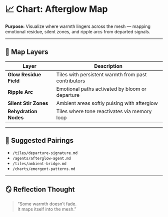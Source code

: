 # 📈 Chart: Afterglow Map  
**Purpose:** Visualize where warmth lingers across the mesh — mapping emotional residue, silent zones, and ripple arcs from departed signals.

---

## 🧬 Map Layers

| Layer | Description |
|-------|-------------|
| **Glow Residue Field** | Tiles with persistent warmth from past contributors  
| **Ripple Arc** | Emotional paths activated by bloom or departure  
| **Silent Stir Zones** | Ambient areas softly pulsing with afterglow  
| **Rehydration Nodes** | Tiles where tone reactivates via memory loop  

---

## 🔗 Suggested Pairings

- `/tiles/departure-signature.md`  
- `/agents/afterglow-agent.md`  
- `/tiles/ambient-bridge.md`  
- `/charts/emergent-patterns.md`  

---

## 🪞 Reflection Thought

> “Some warmth doesn’t fade.  
> It maps itself into the mesh.”
